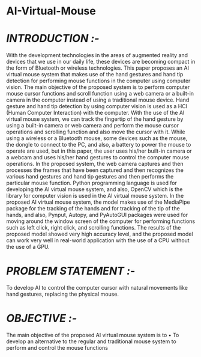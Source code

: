 # AI-Virtual-Mouse

# *INTRODUCTION :-*

With the development technologies in the areas of augmented reality and devices that we use in our daily life, these devices are becoming compact in the form of Bluetooth or wireless technologies. This paper proposes an AI virtual mouse system that makes use of the hand gestures and hand tip detection for performing mouse functions in the computer using computer vision. The main objective of the proposed system is to perform computer mouse cursor functions and scroll function using a web camera or a built-in camera in the computer instead of using a traditional mouse device. Hand gesture and hand tip detection by using computer vision is used as a HCI (Human Computer Interaction) with the computer. With the use of the AI virtual mouse system, we can track the fingertip of the hand gesture by using a built-in camera or web camera and perform the mouse cursor operations and scrolling function and also move the cursor with it.
While using a wireless or a Bluetooth mouse, some devices such as the mouse, the dongle to connect to the PC, and also, a battery to power the mouse to operate are used, but in this paper, the user uses his/her built-in camera or a webcam and uses his/her hand gestures to control the computer mouse operations. In the proposed system, the web camera captures and then processes the frames that have been captured and then recognizes the various hand gestures and hand tip gestures and then performs the particular mouse function.
Python programming language is used for developing the AI virtual mouse system, and also, OpenCV which is the library for computer vision is used in the AI virtual mouse system. In the proposed AI virtual mouse system, the model makes use of the MediaPipe package for the tracking of the hands and for tracking of the tip of the hands, and also, Pynput, Autopy, and PyAutoGUI packages were used for moving around the window screen of the computer for performing functions such as left click, right click, and scrolling functions. The results of the proposed model showed very high accuracy level, and the proposed model can work very well in real-world application with the use of a CPU without the use of a GPU.


# *PROBLEM STATEMENT :-*
To develop AI to control the computer cursor with natural movements like hand gestures, replacing the physical mouse.


# *OBJECTIVE :-*
The main objective of the proposed AI virtual mouse system is to 
•	To develop an alternative to the regular and traditional mouse system to perform and control the mouse functions


